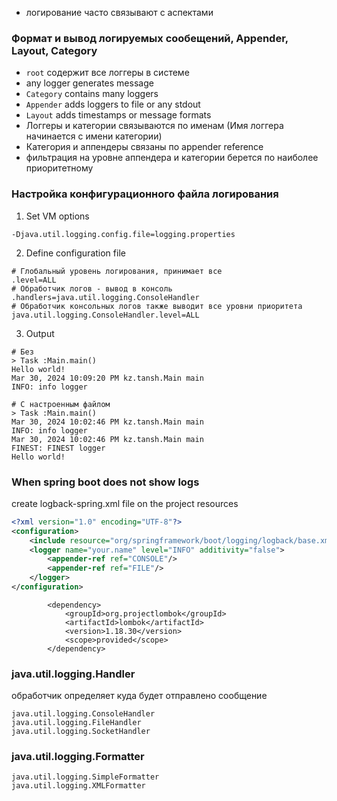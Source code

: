 - логирование часто связывают с аспектами

### Формат и вывод логируемых сообещений, Appender, Layout, Category

- `root` содержит все логгеры в системе
- any logger generates message
- `Category` contains many loggers
- `Appender` adds loggers to file or any stdout
- `Layout` adds timestamps or message formats
- Логгеры и категории связываются по именам (Имя логгера начинается с имени категории)
- Категория и аппендеры связаны по appender reference
- фильтрация на уровне аппендера и категории берется по наиболее приоритетному

### Настройка конфигурационного файла логирования
1) Set VM options
```
-Djava.util.logging.config.file=logging.properties
```
2) Define configuration file
```
# Глобальный уровень логирования, принимает все
.level=ALL
# Обработчик логов - вывод в консоль
.handlers=java.util.logging.ConsoleHandler
# Обработчик консольных логов также выводит все уровни приоритета
java.util.logging.ConsoleHandler.level=ALL
```

3) Output
```
# Без
> Task :Main.main()
Hello world!
Mar 30, 2024 10:09:20 PM kz.tansh.Main main
INFO: info logger

# C настроенным файлом
> Task :Main.main()
Mar 30, 2024 10:02:46 PM kz.tansh.Main main
INFO: info logger
Mar 30, 2024 10:02:46 PM kz.tansh.Main main
FINEST: FINEST logger
Hello world!
```

### When spring boot does not show logs

create logback-spring.xml file on the project resources

```xml
<?xml version="1.0" encoding="UTF-8"?>
<configuration>
    <include resource="org/springframework/boot/logging/logback/base.xml"/>
    <logger name="your.name" level="INFO" additivity="false">
        <appender-ref ref="CONSOLE"/>
        <appender-ref ref="FILE"/>
    </logger>
</configuration>
```


```mvn
        <dependency>
            <groupId>org.projectlombok</groupId>
            <artifactId>lombok</artifactId>
            <version>1.18.30</version>
            <scope>provided</scope>
        </dependency>
```

### java.util.logging.Handler

обработчик определяет куда будет отправлено сообщение
```
java.util.logging.ConsoleHandler
java.util.logging.FileHandler
java.util.logging.SocketHandler
```

### java.util.logging.Formatter
```
java.util.logging.SimpleFormatter
java.util.logging.XMLFormatter
```
